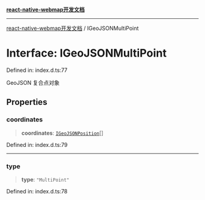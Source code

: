 [**react-native-webmap开发文档**](../README.md)

***

[react-native-webmap开发文档](../globals.md) / IGeoJSONMultiPoint

# Interface: IGeoJSONMultiPoint

Defined in: index.d.ts:77

GeoJSON 复合点对象

## Properties

### coordinates

> **coordinates**: [`IGeoJSONPosition`](../type-aliases/IGeoJSONPosition.md)[]

Defined in: index.d.ts:79

***

### type

> **type**: `"MultiPoint"`

Defined in: index.d.ts:78
